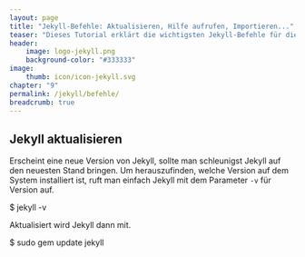 ```yaml
---
layout: page
title: "Jekyll-Befehle: Aktualisieren, Hilfe aufrufen, Importieren..."
teaser: "Dieses Tutorial erklärt die wichtigsten Jekyll-Befehle für die Konsole, um z.B. Jekyll zu aktualisieren, oder ein Blog zu importieren."
header:
    image: logo-jekyll.png
    background-color: "#333333"
image:
    thumb: icon/icon-jekyll.svg
chapter: "9"
permalink: /jekyll/befehle/
breadcrumb: true
---
```

## Jekyll aktualisieren

Erscheint eine neue Version von Jekyll, sollte man schleunigst Jekyll auf den neuesten Stand bringen. Um herauszufinden, welche Version auf dem System installiert ist, ruft man einfach Jekyll mit dem Parameter `-v` für Version auf.

<div class="alert-box radius terminal" markdown="1">
$ jekyll -v
</div>

Aktualisiert wird Jekyll dann mit.

<div class="alert-box radius terminal" markdown="1">
$ sudo gem update jekyll
</div>
